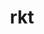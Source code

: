 ---
codehost: https://github.com/https://github.com/rkt/rkt
logohandle: coreos_rkt
sort: rkt
title: rkt
website: https://coreos.com/rkt/
---
